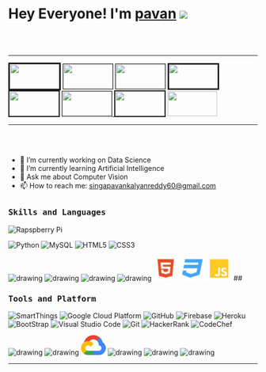 
# Hey Everyone! I'm [pavan](https://github.com/PAVAN143258) <img src="https://github.com/himanshusharma89/himanshusharma89/blob/master/Hi.gif" width="25px">
<br><br>
<hr>
<a href="https://github.com/PAVAN143258"><img src="https://th.bing.com/th/id/OIP.EgSPriuEnAtlIWJV8R_E1QHaGs?pid=ImgDet&rs=1" width="100" height="50" border="3"></a>
<a href="https://www.linkedin.com/in/shinga-pavan-kalyan-reddy-8b23621bb/">
  <img src="https://img.shields.io/badge/Linkedin-0A66C2?style=for-the-badge&logo=Linkedin&logoColor=white" width="100" height=50" border="1"/></a>
 <a href="https://www.youtube.com/channel/UC9_upGOOaz1mvRFHO1FXfUg"><img src="https://th.bing.com/th/id/R.b068a8b70d490df4d504a328efe8fabd?rik=uvfIk1Hb5InuHA&riu=http%3a%2f%2f1.bp.blogspot.com%2f-1kV3I1wIOj4%2fTbce3PQr3jI%2fAAAAAAAABAQ%2fn-qyPmZwI18%2fs1600%2fyoutube-logo.jpg&ehk=VtiNkZxCij1o0hkJ%2fPRHSRjwUQrKkYWBP7v99gk4B1Q%3d&risl=&pid=ImgRaw&r=0" width="100" height="50" border="1"></a>
  <a href=""><img src="https://th.bing.com/th/id/OIP.Go2CQNhF_49tkKcpEl_sHQHaHZ?pid=ImgDet&rs=1" width="100" height="50" border="2"></a>
  <a href="https://twitter.com/ReddyShinga"><img src="https://th.bing.com/th/id/R.fb6ca24911710c6cc8355e4e1a574fc2?rik=erOGCNR4oREMXA&riu=http%3a%2f%2f1000logos.net%2fwp-content%2fuploads%2f2017%2f06%2fLogo-Twitter.jpg&ehk=CWjaAxmMAN774TK9cjhZMOaDU96b7oh4srAScg5nOf0%3d&risl=&pid=ImgRaw&r=0" width="100" height="50" border="2"></a>
<a href="https://leetcode.com/Pavan143258/"><img src="https://th.bing.com/th/id/OIP.5sfi252DgFWnuwUNHhwlXwAAAA?w=130&h=150&c=7&r=0&o=5&dpr=1.25&pid=1.7" width="100" height="50" border="1"</a>
<a href="https://www.hackerearth.com/@shingapavan"><img src="https://static.toiimg.com/thumb/msid-58138429,width-1070,height-580,imgsize-113936,resizemode-75,overlay-toi_sw,pt-32,y_pad-40/photo.jpg" border="2" width="100" height="50"></a>
<a href="https://www.hackerrank.com/19121a03d2"><img src="https://th.bing.com/th/id/OIP.MZlO5kI4BIOrIDoyfZe6egHaIL?pid=ImgDet&rs=1" width="100" height="50"></a>
            
<hr>                             

<br><br>
  
-  🔭 I’m currently working on Data Science 
-  🌱 I’m currently learning Artificial Intelligence
-  💬 Ask me about Computer Vision
-  📫 How to reach me: singapavankalyanreddy60@gmail.com
  
  
##
<h3><b><samp>Skills and Languages</samp></b></h3>

![Rapspberry Pi](https://img.shields.io/badge/Raspberry_pi-C51A4A?style=flat-square&logo=raspberry-pi&logoColor=white)

![Python](https://img.shields.io/badge/Python-3776AB?style=flat-square&logo=Python&logoColor=white)
![MySQL](https://img.shields.io/badge/MySQL-4479A1?style=flat-square&logo=MySQL&logoColor=white)
![HTML5](https://img.shields.io/badge/HTML5-E34F26?style=flat-square&logo=HTML5&logoColor=white)
![CSS3](https://img.shields.io/badge/CSS3-1572B6?style=flat-square&logo=CSS3&logoColor=white)


<span>
<img src="https://github.com/amandewatnitrr/amandewatnitrr/blob/main/imgs/c.svg" alt="drawing" width="50"/>
<img src="https://github.com/amandewatnitrr/amandewatnitrr/blob/main/imgs/raspberry-pi.svg" alt="drawing" width="50"/>
<img src="https://github.com/amandewatnitrr/amandewatnitrr/blob/main/imgs/python-5.svg" alt="drawing" width="50"/>
<img src="https://github.com/amandewatnitrr/amandewatnitrr/blob/main/imgs/mysql-6.svg" alt="drawing" width="50"/>
<img src="https://github.com/amandewatnitrr/amandewatnitrr/blob/main/imgs/html.svg" alt="drawing" width="50"/>
<img src="https://github.com/amandewatnitrr/amandewatnitrr/blob/main/imgs/css.svg" alt="drawing" width="50"/>
<img src="https://github.com/amandewatnitrr/amandewatnitrr/blob/main/imgs/javascript.svg" alt="drawing" width="50"/>

  </span>
##
<h3><b><samp>Tools and Platform</samp></b></h3>

![SmartThings](https://img.shields.io/badge/SmartThings-777BB4?style=flat-square&logo=SmartThings&logoColor=white)
![Google Cloud Platform](https://img.shields.io/badge/Google_Cloud-4285F4?style=flat-square&logo=google-cloud&logoColor=white)
![GitHub](https://img.shields.io/badge/GitHub-181717?style=flat-square&logo=github)
![Firebase](https://img.shields.io/badge/Firebase-ffcb2c?style=flat-square&logo=Firebase&logoColor=DD1100)
![Heroku](https://img.shields.io/badge/Heroku-430098?style=flat-square&logo=Heroku&logoColor=white)
![BootStrap](https://img.shields.io/badge/Bootstrap-7952B3?style=flat-square&logo=bootstrap&logoColor=white)
![Visual Studio Code](https://img.shields.io/badge/Visual_Studio_Code-007ACC?style=flat-square&logo=Visual-Studio-Code&logoColor=white)
![Git](https://img.shields.io/badge/Git-F05032?style=flat-square&logo=Git&logoColor=white)
![HackerRank](https://img.shields.io/badge/HackerRank-107C10?style=flat-square&logo=HackerRank&logoColor=black)
![CodeChef](https://img.shields.io/badge/CodeChef-5B4638?style=flat-square&logo=CodeChef&logoColor=white)
  
<span>
<img src="https://github.com/amandewatnitrr/amandewatnitrr/blob/main/imgs/bootstrap-5-1.svg" alt="drawing" width="50"/>
<img src="https://github.com/amandewatnitrr/amandewatnitrr/blob/main/imgs/git-icon.svg" alt="drawing" width="40"/>
<img src="https://github.com/amandewatnitrr/amandewatnitrr/blob/main/imgs/google-cloud-1.svg" alt="drawing" width="50"/>
<img src="https://github.com/amandewatnitrr/amandewatnitrr/blob/main/imgs/hackerrank.svg" alt="drawing" width="50"/>
<img src="https://github.com/amandewatnitrr/amandewatnitrr/blob/main/imgs/visual-studio-code.svg" alt="drawing" width="40"/>
<img src="https://github.com/amandewatnitrr/amandewatnitrr/blob/main/imgs/heroku-4.svg" alt="drawing" width="40"/>
</span>
<hr> 
<!---
PAVAN143258/PAVAN143258 is a ✨ special ✨ repository because its `README.md` (this file) appears on your GitHub profile.
You can click the Preview link to take a look at your changes.
--->
  
